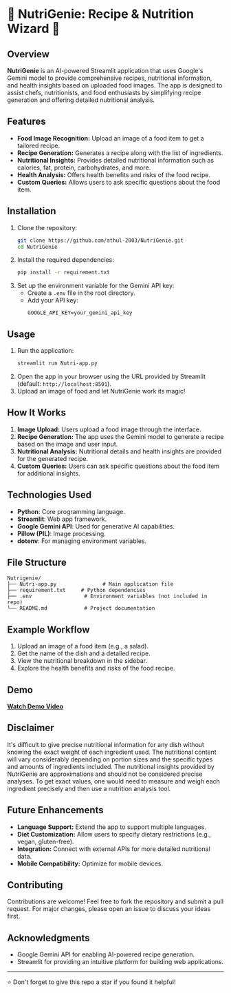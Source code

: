 # 🥗 NutriGenie: Recipe & Nutrition Wizard 🍲

## Overview
**NutriGenie** is an AI-powered Streamlit application that uses Google's Gemini model to provide comprehensive recipes, nutritional information, and health insights based on uploaded food images. The app is designed to assist chefs, nutritionists, and food enthusiasts by simplifying recipe generation and offering detailed nutritional analysis.

## Features
- **Food Image Recognition:** Upload an image of a food item to get a tailored recipe.
- **Recipe Generation:** Generates a recipe along with the list of ingredients.
- **Nutritional Insights:** Provides detailed nutritional information such as calories, fat, protein, carbohydrates, and more.
- **Health Analysis:** Offers health benefits and risks of the food recipe.
- **Custom Queries:** Allows users to ask specific questions about the food item.

## Installation
1. Clone the repository:
   ```bash
   git clone https://github.com/athul-2003/NutriGenie.git
   cd NutriGenie
   ```
2. Install the required dependencies:
   ```bash
   pip install -r requirement.txt
   ```
3. Set up the environment variable for the Gemini API key:
   - Create a `.env` file in the root directory.
   - Add your API key:
     ```
     GOOGLE_API_KEY=your_gemini_api_key
     ```

## Usage
1. Run the application:
   ```bash
   streamlit run Nutri-app.py
   ```
2. Open the app in your browser using the URL provided by Streamlit (default: `http://localhost:8501`).
3. Upload an image of food and let NutriGenie work its magic!

## How It Works
1. **Image Upload:** Users upload a food image through the interface.
2. **Recipe Generation:** The app uses the Gemini model to generate a recipe based on the image and user input.
3. **Nutritional Analysis:** Nutritional details and health insights are provided for the generated recipe.
4. **Custom Queries:** Users can ask specific questions about the food item for additional insights.

## Technologies Used
- **Python**: Core programming language.
- **Streamlit**: Web app framework.
- **Google Gemini API**: Used for generative AI capabilities.
- **Pillow (PIL)**: Image processing.
- **dotenv**: For managing environment variables.

## File Structure
```
Nutrigenie/
├── Nutri-app.py               # Main application file
├── requirement.txt     # Python dependencies
├── .env                 # Environment variables (not included in repo)
└── README.md            # Project documentation
```

## Example Workflow
1. Upload an image of a food item (e.g., a salad).
2. Get the name of the dish and a detailed recipe.
3. View the nutritional breakdown in the sidebar.
4. Explore the health benefits and risks of the food recipe.

## Demo
[**Watch Demo Video**](https://github.com/user-attachments/assets/26be7f84-f750-478a-92f1-5ca7bd51136d)  

## Disclaimer
It's difficult to give precise nutritional information for any dish without knowing the exact weight of each ingredient used. The nutritional content will vary considerably depending on portion sizes and the specific types and amounts of ingredients included. The nutritional insights provided by NutriGenie are approximations and should not be considered precise analyses. To get exact values, one would need to measure and weigh each ingredient precisely and then use a nutrition analysis tool.

## Future Enhancements
- **Language Support:** Extend the app to support multiple languages.
- **Diet Customization:** Allow users to specify dietary restrictions (e.g., vegan, gluten-free).
- **Integration:** Connect with external APIs for more detailed nutritional data.
- **Mobile Compatibility:** Optimize for mobile devices.

## Contributing
Contributions are welcome! Feel free to fork the repository and submit a pull request. For major changes, please open an issue to discuss your ideas first.

## Acknowledgments
- Google Gemini API for enabling AI-powered recipe generation.
- Streamlit for providing an intuitive platform for building web applications.

---

⭐️ Don't forget to give this repo a star if you found it helpful!

